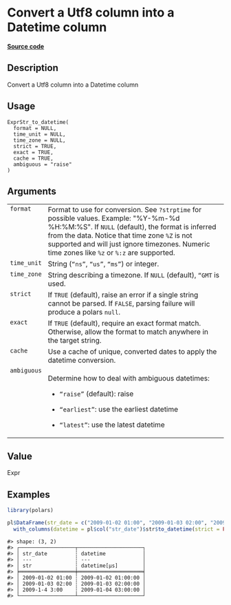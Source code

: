
# Convert a Utf8 column into a Datetime column

[**Source code**](https://github.com/pola-rs/r-polars/tree/4c60e4ba5981c539b9639261157303d78f545b69/R/expr__string.R#L171)

## Description

Convert a Utf8 column into a Datetime column

## Usage

<pre><code class='language-R'>ExprStr_to_datetime(
  format = NULL,
  time_unit = NULL,
  time_zone = NULL,
  strict = TRUE,
  exact = TRUE,
  cache = TRUE,
  ambiguous = "raise"
)
</code></pre>

## Arguments

<table>
<tr>
<td style="white-space: nowrap; font-family: monospace; vertical-align: top">
<code id="ExprStr_to_datetime_:_format">format</code>
</td>
<td>
Format to use for conversion. See <code>?strptime</code> for possible
values. Example: "%Y-%m-%d %H:%M:%S". If <code>NULL</code> (default),
the format is inferred from the data. Notice that time zone
<code style="white-space: pre;">%Z</code> is not supported and will just
ignore timezones. Numeric time zones like
<code style="white-space: pre;">%z</code> or
<code style="white-space: pre;">%:z</code> are supported.
</td>
</tr>
<tr>
<td style="white-space: nowrap; font-family: monospace; vertical-align: top">
<code id="ExprStr_to_datetime_:_time_unit">time_unit</code>
</td>
<td>
String (<code>“ns”</code>, <code>“us”</code>, <code>“ms”</code>) or
integer.
</td>
</tr>
<tr>
<td style="white-space: nowrap; font-family: monospace; vertical-align: top">
<code id="ExprStr_to_datetime_:_time_zone">time_zone</code>
</td>
<td>
String describing a timezone. If <code>NULL</code> (default),
<code style="white-space: pre;">“GMT</code> is used.
</td>
</tr>
<tr>
<td style="white-space: nowrap; font-family: monospace; vertical-align: top">
<code id="ExprStr_to_datetime_:_strict">strict</code>
</td>
<td>
If <code>TRUE</code> (default), raise an error if a single string cannot
be parsed. If <code>FALSE</code>, parsing failure will produce a polars
<code>null</code>.
</td>
</tr>
<tr>
<td style="white-space: nowrap; font-family: monospace; vertical-align: top">
<code id="ExprStr_to_datetime_:_exact">exact</code>
</td>
<td>
If <code>TRUE</code> (default), require an exact format match.
Otherwise, allow the format to match anywhere in the target string.
</td>
</tr>
<tr>
<td style="white-space: nowrap; font-family: monospace; vertical-align: top">
<code id="ExprStr_to_datetime_:_cache">cache</code>
</td>
<td>
Use a cache of unique, converted dates to apply the datetime conversion.
</td>
</tr>
<tr>
<td style="white-space: nowrap; font-family: monospace; vertical-align: top">
<code id="ExprStr_to_datetime_:_ambiguous">ambiguous</code>
</td>
<td>

Determine how to deal with ambiguous datetimes:

<ul>
<li>

<code>“raise”</code> (default): raise

</li>
<li>

<code>“earliest”</code>: use the earliest datetime

</li>
<li>

<code>“latest”</code>: use the latest datetime

</li>
</ul>
</td>
</tr>
</table>

## Value

Expr

## Examples

``` r
library(polars)

pl$DataFrame(str_date = c("2009-01-02 01:00", "2009-01-03 02:00", "2009-1-4 3:00"))$
  with_columns(datetime = pl$col("str_date")$str$to_datetime(strict = FALSE))
```

    #> shape: (3, 2)
    #> ┌──────────────────┬─────────────────────┐
    #> │ str_date         ┆ datetime            │
    #> │ ---              ┆ ---                 │
    #> │ str              ┆ datetime[μs]        │
    #> ╞══════════════════╪═════════════════════╡
    #> │ 2009-01-02 01:00 ┆ 2009-01-02 01:00:00 │
    #> │ 2009-01-03 02:00 ┆ 2009-01-03 02:00:00 │
    #> │ 2009-1-4 3:00    ┆ 2009-01-04 03:00:00 │
    #> └──────────────────┴─────────────────────┘
